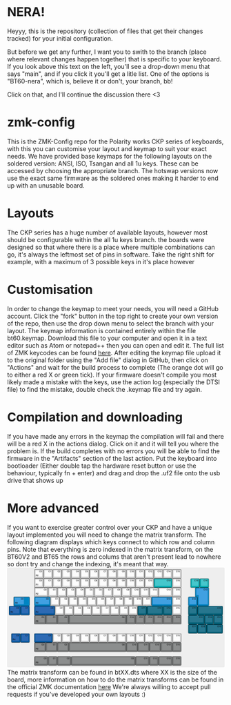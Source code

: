 # NERA!

Heyyy, this is the repository (collection of files that get their changes tracked) for your initial configuration.

But before we get any further, I want you to swith to the branch (place where relevant changes happen together) that is specific to your keyboard.
If you look above this text on the left, you'll see a drop-down menu that says "main", and if you click it you'll get a litle list.
One of the options is "BT60-nera", which is, believe it or don't, your branch, bb!

Click on that, and I'll continue the discussion there <3

# zmk-config
This is the ZMK-Config repo for the Polarity works CKP series of keyboards, with this you can customise your layout and keymap to suit your exact needs.
We have provided base keymaps for the following layouts on the soldered version: ANSI, ISO, Tsangan and all 1u keys. These can be accessed by choosing the appropriate branch. The hotswap versions now use the exact same firmware as the soldered ones making it harder to end up with an unusable board.

# Layouts
The CKP series has a huge number of available layouts, however most should be configurable within the all 1u keys branch. the boards were designed so that where there is a place where multiple combinations can go, it's always the leftmost set of pins in software. Take the right shift for example, with a maximum of 3 possible keys in it's place however

# Customisation
In order to change the keymap to meet your needs, you will need a GitHub account. Click the "fork" button in the top right to create your own version of the repo, then use the drop down menu to select the branch with your layout.
The keymap information is contained entirely within the file bt60.keymap. Download this file to your computer and open it in a text editor such as Atom or notepad++ then you can open and edit it. The full list of ZMK keycodes can be found [here](https://zmkfirmware.dev/docs/codes/keyboard-keypad/).
After editing the keymap file upload it to the original folder using the "Add file" dialog in GitHub, then click on "Actions" and wait for the build process to complete (The orange dot will go to either a red X or green tick). If your firmware doesn't compile you most likely made a mistake with the keys, use the action log (especially the DTSI file) to find the mistake, double check the .keymap file and try again.

# Compilation and downloading
 If you have made any errors in the keymap the compilation will fail and there will be a red X in the actions dialog. Click on it and it will tell you where the problem is.
 If the build completes with no errors you will be able to find the firmware in the "Artifacts" section of the last action.
 Put the keyboard into bootloader (Either double tap the hardware reset button or use the behaviour, typically fn + enter) and drag and drop the .uf2 file onto the usb drive that shows up

 # More advanced
 If you want to exercise greater control over your CKP and have a unique layout implemented you will need to change the matrix transform. The following diagram displays which keys connect to which row and column pins. Note that everything is zero indexed in the matrix transform, on the BT60V2 and BT65 the rows and colums that aren't present lead to nowhere so dont try and change the indexing, it's meant that way.
 	![alt text](rowcolmap.png)
  The matrix transform can be found in btXX.dts where XX is the size of the board, more information on how to do the matrix transforms can be found in the official ZMK documentation [here](https://zmkfirmware.dev/docs/development/new-shield#optional-matrix-transform)
  We're always willing to accept pull requests if you've developed your own layouts :)

